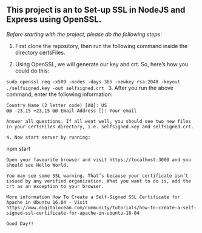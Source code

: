 ## This project is an to Set-up SSL in NodeJS and Express using OpenSSL.

*Before starting with the project, please do the following steps:*

1. First clone the repository, then run the following command inside the directory certsFiles.

2. Using OpenSSL, we will generate our key and crt. So, here’s how you could do this:

`sudo openssl req -x509 -nodes -days 365 -newkey rsa:2048 -keyout ./selfsigned.key -out selfsigned.crt
`
3. After you run the above command, enter the following information:

```
Country Name (2 letter code) [AU]: US
@@ -23,15 +23,15 @@ Email Address []: Your email

Answer all questions. If all went well, you should see two new files in your certsFiles directory, i.e. selfsigned.key and selfsigned.crt.

4. Now start server by running:
```
npm start
```
Open your favourite browser and visit https://localhost:3000 and you should see Hello World.

You may see some SSL warning. That’s because your certificate isn’t issued by any verified organization. What you want to do is, add the crt as an exception to your browser.

More information How To Create a Self-Signed SSL Certificate for Apache in Ubuntu 16.04 - Visit https://www.digitalocean.com/community/tutorials/how-to-create-a-self-signed-ssl-certificate-for-apache-in-ubuntu-16-04

Good Day!!
